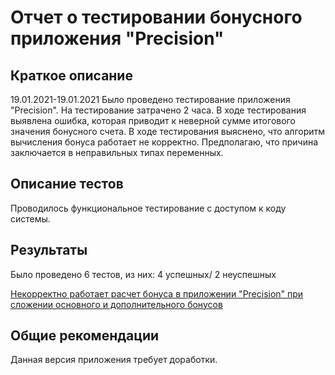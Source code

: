 # Отчет о тестировании бонусного приложения "Precision"

## Краткое описание
19.01.2021-19.01.2021 Было проведено тестирование приложения "Precision". На тестирование затрачено 2 часа. В ходе тестирования выявлена ошибка, которая приводит к неверной сумме итогового значения бонусного счета. В ходе тестирования выяснено, что алгоритм вычисления бонуса работает не корректно. Предполагаю, что причина заключается в неправильных типах переменных.

## Описание тестов
Проводилось функциональное тестирование с доступом к коду системы. 

## Результаты
Было проведено 6 тестов, из них: 4 успешных/ 2 неуспешных 

[Некорректно работает расчет бонуса в приложении "Precision" при сложении основного и дополнительного бонусов](#https://github.com/Arenzon/Java-1.2.2/issues/1)

## Общие рекомендации
Данная версия приложения требует доработки.